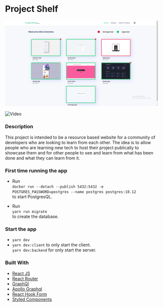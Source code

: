 # Project Shelf

![Project Pic](client/src/assets/HomePic.png)

![Video](https://www.loom.com/share/a3462435a4ce4b1881289dd78e55cf43)

### Description

This project is intended to be a resource based website for a community of developers who are looking to learn from each other. The idea is to allow people who are learning new tech to host their project publically to showcase them and for other people to see and learn from what has been done and what they can learn from it.

### First time running the app

- Run<br/> `docker run --detach --publish 5432:5432 -e POSTGRES_PASSWORD=postgres --name postgres postgres:10.12`<br/> to start PostgresQL.

- Run<br/> `yarn run migrate`<br/> to create the database.

### Start the app

- `yarn dev`
- `yarn dev:client` to only start the client.<br/> `yarn dev:backend` for only start the server.

### Built With

- [React JS](https://reactjs.org/)
- [React Router](https://github.com/ReactTraining/react-router)
- [GraphQl](https://graphql.org/)
- [Apollo Graphql](https://www.apollographql.com/)
- [React Hook Form](https://react-hook-form.com/)
- [Styled Components](https://www.styled-components.com)
